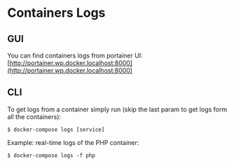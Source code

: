 # Containers Logs

## GUI

You can find containers logs from portainer UI: [http://portainer.wp.docker.localhost:8000](http://portainer.wp.docker.localhost:8000)

## CLI

To get logs from a container simply run (skip the last param to get logs form all the containers):
```
$ docker-compose logs [service]
```

Example: real-time logs of the PHP container:
```
$ docker-compose logs -f php
```
